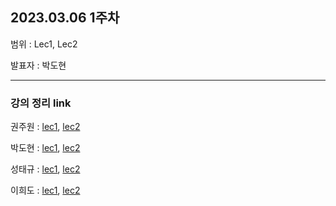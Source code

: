 ## 2023.03.06 1주차

범위 : Lec1, Lec2

발표자 : 박도현

---

### 강의 정리 link

권주원 : [lec1](https://well-catsup-c9c.notion.site/Lec-1-The-Geometry-of-Linear-Equations-52b1ee5775024f4d9daa803f34d9fc6f), [lec2](https://well-catsup-c9c.notion.site/Lec-2-Elimination-with-matrices-6e8fe778a28a4fb5922edf379806c1d9)

박도현 : [lec1](https://dohlab.tistory.com/2), [lec2](https://dohlab.tistory.com/3)

성태규 : [lec1](https://tabby-liquid-53a.notion.site/Lecture1-f809c51919304d45976adcf295ecb7f1), [lec2](https://tabby-liquid-53a.notion.site/Lecture-2-9db88d7edc874de0adc105fb82667b79)

이희도 : [lec1](https://acoustic-nasturtium-0b2.notion.site/Linear-algebra-lecture1-73f2fec2d65241d7a098b4ffe2deafdf), [lec2](https://acoustic-nasturtium-0b2.notion.site/Linear-algebra-lecture2-76a25e1ef81d45e3933cc46ce2725556)
